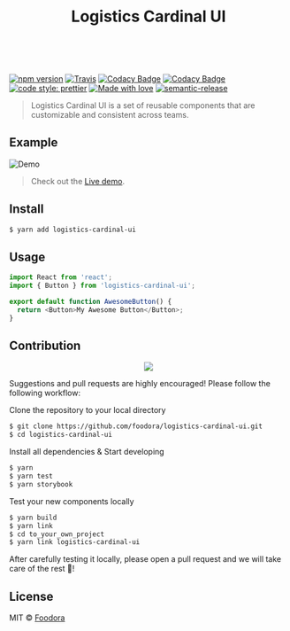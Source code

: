 <h1 align="center">
  <br>
  <span>Logistics Cardinal UI</span>
	<br>
  <br>
  <br>
</h1>

[![npm version](https://badge.fury.io/js/logistics-cardinal-ui.svg)](https://badge.fury.io/js/logistics-cardinal-ui)
[![Travis](https://travis-ci.com/foodora/logistics-cardinal-ui.svg?token=8QZsVnV979uxzcVevAHc&branch=master)](https://travis-ci.com/foodora/logistics-cardinal-ui)
[![Codacy Badge](https://api.codacy.com/project/badge/Grade/6e6688e584bb4e679b6c0753fcc76b3f)](https://www.codacy.com?utm_source=github.com&utm_medium=referral&utm_content=foodora/logistics-cardinal-ui&utm_campaign=Badge_Grade)
[![Codacy Badge](https://api.codacy.com/project/badge/Coverage/6e6688e584bb4e679b6c0753fcc76b3f)](https://www.codacy.com?utm_source=github.com&utm_medium=referral&utm_content=foodora/logistics-cardinal-ui&utm_campaign=Badge_Coverage)
[![code style: prettier](https://img.shields.io/badge/code_style-prettier-ff69b4.svg?style=flat-square)](https://github.com/prettier/prettier)
[![Made with love](https://img.shields.io/badge/made%20with-%E2%9D%A4%20foodora-D51965.svg)](https://github.com/foodora)
[![semantic-release](https://img.shields.io/badge/%20%20%F0%9F%93%A6%F0%9F%9A%80-semantic--release-e10079.svg)](https://github.com/semantic-release/semantic-release)

> Logistics Cardinal UI is a set of reusable components that are customizable and consistent across teams.

## Example

![Demo](https://user-images.githubusercontent.com/1376113/40906234-81ef7802-67e0-11e8-9b05-81eae724d53d.gif)

> Check out the [Live demo](http://files.foodora.com/logistics-cardinal-ui/index.html).

## Install

```bash
$ yarn add logistics-cardinal-ui
```

## Usage

```js
import React from 'react';
import { Button } from 'logistics-cardinal-ui';

export default function AwesomeButton() {
  return <Button>My Awesome Button</Button>;
}
```

## Contribution

<div align="center">
  <img src="./src/demo/contribution.gif" />
</div>

Suggestions and pull requests are highly encouraged! Please follow the following workflow:

Clone the repository to your local directory

```bash
$ git clone https://github.com/foodora/logistics-cardinal-ui.git
$ cd logistics-cardinal-ui
```

Install all dependencies & Start developing

```bash
$ yarn
$ yarn test
$ yarn storybook
```

Test your new components locally

```bash
$ yarn build
$ yarn link
$ cd to_your_own_project
$ yarn link logistics-cardinal-ui
```

After carefully testing it locally, please open a pull request and we will take care of the rest :unicorn:!

## License
MIT © [Foodora](https://github.com/foodora)
